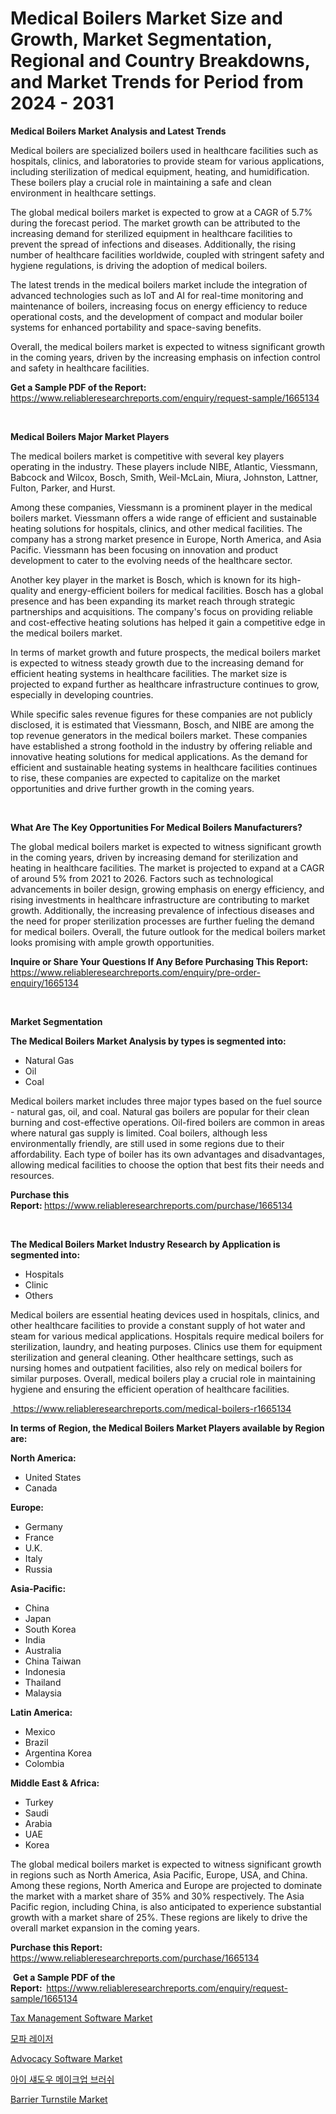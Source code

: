 <p><h1>Medical Boilers Market Size and Growth, Market Segmentation, Regional and Country Breakdowns, and Market Trends for Period from 2024 -  2031</h1></p><p><strong>Medical Boilers Market Analysis and Latest Trends</strong></p>
<p><p>Medical boilers are specialized boilers used in healthcare facilities such as hospitals, clinics, and laboratories to provide steam for various applications, including sterilization of medical equipment, heating, and humidification. These boilers play a crucial role in maintaining a safe and clean environment in healthcare settings.</p><p>The global medical boilers market is expected to grow at a CAGR of 5.7% during the forecast period. The market growth can be attributed to the increasing demand for sterilized equipment in healthcare facilities to prevent the spread of infections and diseases. Additionally, the rising number of healthcare facilities worldwide, coupled with stringent safety and hygiene regulations, is driving the adoption of medical boilers.</p><p>The latest trends in the medical boilers market include the integration of advanced technologies such as IoT and AI for real-time monitoring and maintenance of boilers, increasing focus on energy efficiency to reduce operational costs, and the development of compact and modular boiler systems for enhanced portability and space-saving benefits.</p><p>Overall, the medical boilers market is expected to witness significant growth in the coming years, driven by the increasing emphasis on infection control and safety in healthcare facilities.</p></p>
<p><strong>Get a Sample PDF of the Report:&nbsp;</strong> <a href="https://www.reliableresearchreports.com/enquiry/request-sample/1665134">https://www.reliableresearchreports.com/enquiry/request-sample/1665134</a></p>
<p>&nbsp;</p>
<p><strong>Medical Boilers Major Market Players</strong></p>
<p><p>The medical boilers market is competitive with several key players operating in the industry. These players include NIBE, Atlantic, Viessmann, Babcock and Wilcox, Bosch, Smith, Weil-McLain, Miura, Johnston, Lattner, Fulton, Parker, and Hurst. </p><p>Among these companies, Viessmann is a prominent player in the medical boilers market. Viessmann offers a wide range of efficient and sustainable heating solutions for hospitals, clinics, and other medical facilities. The company has a strong market presence in Europe, North America, and Asia Pacific. Viessmann has been focusing on innovation and product development to cater to the evolving needs of the healthcare sector.</p><p>Another key player in the market is Bosch, which is known for its high-quality and energy-efficient boilers for medical facilities. Bosch has a global presence and has been expanding its market reach through strategic partnerships and acquisitions. The company's focus on providing reliable and cost-effective heating solutions has helped it gain a competitive edge in the medical boilers market.</p><p>In terms of market growth and future prospects, the medical boilers market is expected to witness steady growth due to the increasing demand for efficient heating systems in healthcare facilities. The market size is projected to expand further as healthcare infrastructure continues to grow, especially in developing countries.</p><p>While specific sales revenue figures for these companies are not publicly disclosed, it is estimated that Viessmann, Bosch, and NIBE are among the top revenue generators in the medical boilers market. These companies have established a strong foothold in the industry by offering reliable and innovative heating solutions for medical applications. As the demand for efficient and sustainable heating systems in healthcare facilities continues to rise, these companies are expected to capitalize on the market opportunities and drive further growth in the coming years.</p></p>
<p>&nbsp;</p>
<p><strong>What Are The Key Opportunities For Medical Boilers Manufacturers?</strong></p>
<p><p>The global medical boilers market is expected to witness significant growth in the coming years, driven by increasing demand for sterilization and heating in healthcare facilities. The market is projected to expand at a CAGR of around 5% from 2021 to 2026. Factors such as technological advancements in boiler design, growing emphasis on energy efficiency, and rising investments in healthcare infrastructure are contributing to market growth. Additionally, the increasing prevalence of infectious diseases and the need for proper sterilization processes are further fueling the demand for medical boilers. Overall, the future outlook for the medical boilers market looks promising with ample growth opportunities.</p></p>
<p><strong>Inquire or Share Your Questions If Any Before Purchasing This Report:</strong> <a href="https://www.reliableresearchreports.com/enquiry/pre-order-enquiry/1665134">https://www.reliableresearchreports.com/enquiry/pre-order-enquiry/1665134</a></p>
<p>&nbsp;</p>
<p><strong>Market Segmentation</strong></p>
<p><strong>The Medical Boilers Market Analysis by types is segmented into:</strong></p>
<p><ul><li>Natural Gas</li><li>Oil</li><li>Coal</li></ul></p>
<p><p>Medical boilers market includes three major types based on the fuel source - natural gas, oil, and coal. Natural gas boilers are popular for their clean burning and cost-effective operations. Oil-fired boilers are common in areas where natural gas supply is limited. Coal boilers, although less environmentally friendly, are still used in some regions due to their affordability. Each type of boiler has its own advantages and disadvantages, allowing medical facilities to choose the option that best fits their needs and resources.</p></p>
<p><strong>Purchase this Report:&nbsp;</strong><a href="https://www.reliableresearchreports.com/purchase/1665134">https://www.reliableresearchreports.com/purchase/1665134</a></p>
<p>&nbsp;</p>
<p><strong>The Medical Boilers Market Industry Research by Application is segmented into:</strong></p>
<p><ul><li>Hospitals</li><li>Clinic</li><li>Others</li></ul></p>
<p><p>Medical boilers are essential heating devices used in hospitals, clinics, and other healthcare facilities to provide a constant supply of hot water and steam for various medical applications. Hospitals require medical boilers for sterilization, laundry, and heating purposes. Clinics use them for equipment sterilization and general cleaning. Other healthcare settings, such as nursing homes and outpatient facilities, also rely on medical boilers for similar purposes. Overall, medical boilers play a crucial role in maintaining hygiene and ensuring the efficient operation of healthcare facilities.</p></p>
<p><a href="https://www.reliableresearchreports.com/medical-boilers-r1665134">&nbsp;https://www.reliableresearchreports.com/medical-boilers-r1665134</a></p>
<p><strong>In terms of Region, the Medical Boilers Market Players available by Region are:</strong></p>
<p>
    <p> <strong> North America: </strong>
        <ul>
            <li>United States</li>
            <li>Canada</li>
        </ul>
        </p> 
    <p> <strong> Europe: </strong>
        <ul>
            <li>Germany</li>
            <li>France</li>
            <li>U.K.</li>
            <li>Italy</li>
            <li>Russia</li>
        </ul>
        </p> 
    <p> <strong> Asia-Pacific: </strong>
        <ul>
            <li>China</li>
            <li>Japan</li>
            <li>South Korea</li>
            <li>India</li>
            <li>Australia</li>
            <li>China Taiwan</li>
            <li>Indonesia</li>
            <li>Thailand</li>
            <li>Malaysia</li>
        </ul>
        </p> 
    <p> <strong> Latin America: </strong>
        <ul>
            <li>Mexico</li>
            <li>Brazil</li>
            <li>Argentina Korea</li>
            <li>Colombia</li>
        </ul>
        </p> 
    <p> <strong> Middle East & Africa: </strong>
        <ul>
            <li>Turkey</li>
            <li>Saudi</li>
            <li>Arabia</li>
            <li>UAE</li>
            <li>Korea</li>
        </ul>
    </p>
    </p>
<p><p>The global medical boilers market is expected to witness significant growth in regions such as North America, Asia Pacific, Europe, USA, and China. Among these regions, North America and Europe are projected to dominate the market with a market share of 35% and 30% respectively. The Asia Pacific region, including China, is also anticipated to experience substantial growth with a market share of 25%. These regions are likely to drive the overall market expansion in the coming years.</p></p>
<p><strong>Purchase this Report: </strong><a href="https://www.reliableresearchreports.com/purchase/1665134">https://www.reliableresearchreports.com/purchase/1665134</a></p>
<p>&nbsp;<strong>Get a Sample PDF of the Report:&nbsp;&nbsp;</strong><a href="https://www.reliableresearchreports.com/enquiry/request-sample/1665134">https://www.reliableresearchreports.com/enquiry/request-sample/1665134</a></p>
<p><strong></strong></p>
<p><p><a href="https://medium.com/@abigail.kelly90867/tax-management-software-market-outlook-industry-overview-and-forecast-2024-to-2031-c9e5560ff594">Tax Management Software Market</a></p><p><a href="https://github.com/wallacBahrtyinger567686/Market-Research-Report-List-1/blob/main/892219055269.md">모파 레이저</a></p><p><a href="https://medium.com/@donna.mitchell456598/advocacy-software-market-report-reveals-the-latest-trends-and-growth-opportunities-of-this-market-6a410febad97">Advocacy Software Market</a></p><p><a href="https://medium.com/@jordybecker/%EC%95%84%EC%9D%B4-%EC%84%80%EB%8F%84-%EB%A9%94%EC%9D%B4%ED%81%AC%EC%97%85-%EB%B8%8C%EB%9F%AC%EC%89%AC-%EC%8B%9C%EC%9E%A5-%EC%A0%90%EC%9C%A0%EC%9C%A8-%EB%B3%80%ED%99%94-%EB%B0%8F-%EC%8B%9C%EC%9E%A5-%EC%84%B1%EC%9E%A5-%ED%8A%B8%EB%A0%8C%EB%93%9C-2024-2031-268eb1dd4e70">아이 섀도우 메이크업 브러쉬</a></p><p><a href="https://www.linkedin.com/pulse/barrier-turnstile-market-furnishes-information-share-bqgge">Barrier Turnstile Market</a></p></p>